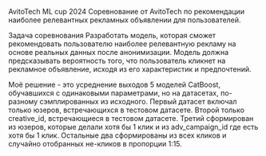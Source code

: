 AvitoTech ML cup 2024
Соревнование от AvitoTech по рекомендации наиболее релевантных рекламных объявлении для пользователей.

Задача соревнования
Разработать модель, которая сможет рекомендовать пользователю наиболее релевантную рекламу на основе реальных данных после анонимизации. 
Модель должна предсказывать вероятность того, что пользователь кликнет на рекламное объявление, исходя из его характеристик и предпочтений. 

Моё решение - это усреднение выходов 5 моделей CatBoost, обучавшихся с одинаковыми параметрами, но на датасетах, по-разному сэмплированных из исходного.
Первый датасет включал только юзеров, встречающихся в тестовом датасете.
Второй только creative_id, встречающиеся в тестовом датасете.
Третий сформирован из юзеров, которые делали хотя бы 1 клик и из adv_campaign_id где есть хотя бы 1 клик.
Остальные два сформированы из всех кликов и случайно отобранных не-кликов в пропорции 1:15.
